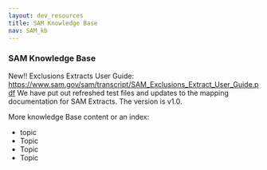 ```yaml
---
layout: dev_resources
title: SAM Knowledge Base
nav: SAM_kb
---
```


### SAM Knowledge Base

New!! Exclusions Extracts User Guide: https://www.sam.gov/sam/transcript/SAM_Exclusions_Extract_User_Guide.pdf
We have put out refreshed test files and updates to the mapping documentation for SAM Extracts.  The version is v1.0.  

More knowledge Base content or an index:
 - topic
  - Topic
   - Topic
   - Topic
